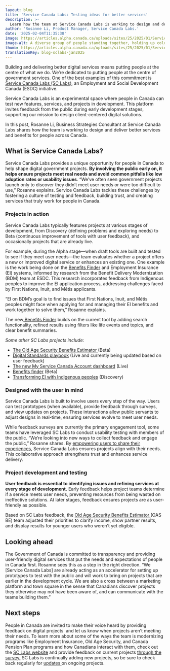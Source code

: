```yaml
---
layout: blog
title: 'Service Canada Labs: Testing ideas for better services'
description: >-
  Learn how the team at Service Canada Labs is working to design and deliver better services and benefits for people in Canada
author: 'Rosanne Li, Product Manager, Service Canada Labs.'
date: '2025-02-04T11:35:38'
image: https://articles.alpha.canada.ca/uploads/sites/25/2025/01/Service_Canada_Labs_Blog_Blog_Post.jpg
image-alt: A diverse group of people standing together, holding up colorful speech bubbles, symbolizing communication and collaboration.
thumb: https://articles.alpha.canada.ca/uploads/sites/25/2025/01/Service_Canada_Labs_Blog_Blog_Post.jpg
translationKey: blog-sclabs-jan2025
---
```


<p>Building and delivering better digital services means putting people at the centre of what we do. We’re dedicated to putting people at the centre of government services. One of the best examples of this commitment is <a href="https://alpha.service.canada.ca/en/home?utm_source=cds&amp;utm_medium=blog&amp;utm_campaign=esdc-edsc-sclabs-cds-ext-camp-24-25&amp;utm_content=sclabs-cds-blog" target="_blank" rel="noreferrer noopener">Service Canada Labs (SC Labs)</a>, an Employment and Social Development Canada (ESDC) initiative. </p>



<p>Service Canada Labs is an experimental space where people in Canada can test new features, services, and projects in development. This platform invites feedback from the public during early development stages, supporting our mission to design client-centered digital solutions.</p>



<p>In this post, Rosanne Li, Business Strategies Consultant at Service Canada Labs shares how the team is working to design and deliver better services and benefits for people across Canada.</p>



<h2 class="wp-block-heading" id="h-what-is-service-canada-labs"><strong>What is Service Canada Labs?</strong></h2>



<p>Service Canada Labs provides a unique opportunity for people in Canada to help shape digital government projects. <strong>By involving the public early on, it helps ensure projects meet real needs and avoid common pitfalls like low adoption rates or usability issues</strong>. “We’ve often seen government projects launch only to discover they didn’t meet user needs or were too difficult to use,” Rosanne explains. Service Canada Labs tackles these challenges by fostering a culture of testing and feedback, building trust, and creating services that truly work for people in Canada.</p>



<h3 class="wp-block-heading" id="h-projects-in-action"><strong>Projects in action</strong></h3>



<p>Service Canada Labs typically features projects at various stages of development, from Discovery (defining problems and exploring needs) to Beta (continuous improvement of tools with user feedback), and occasionally projects that are already live.</p>



<p>For example, during the Alpha stage—when draft tools are built and tested to see if they meet user needs—the team evaluates whether a project offers a new or improved digital service or enhances an existing one. One example is the work being done on the <a href="https://alpha.service.canada.ca/en/projects/benefits-finder" target="_blank" rel="noreferrer noopener">Benefits Finder</a> and Employment Insurance (EI) systems, informed by research from the Benefit Delivery Modernization (BDM) team at ESDC. This research incorporates feedback from Indigenous peoples to improve the EI application process, addressing challenges faced by First Nations, Inuit, and Métis applicants.</p>



<p>“EI on BDM’s goal is to find issues that First Nations, Inuit, and Métis peoples might face when applying for and managing their EI benefits and work together to solve them,” Rosanne explains.</p>



<p>The new<a href="https://www.canada.ca/en/services/benefits/finder/tool.html" target="_blank" rel="noreferrer noopener"> Benefits Finder</a> builds on the current tool by adding search functionality, refined results using filters like life events and topics, and clear benefit summaries.</p>



<p><em>Some other SC Labs projects include:</em></p>



<ul class="wp-block-list">
<li><a href="https://alpha.service.canada.ca/en/projects/oas-benefits-estimator" target="_blank" rel="noreferrer noopener">The Old Age Security Benefits Estimator </a>(Beta)</li>



<li><a href="https://alpha.service.canada.ca/en/projects/digital-standards-playbook" target="_blank" rel="noreferrer noopener">Digital Standards playbook</a> (Live and currently being updated based on user feedback)</li>



<li><a href="https://alpha.service.canada.ca/en/projects/dashboard" target="_blank" rel="noreferrer noopener">The new My Service Canada Account dashboard</a> (Live)</li>



<li><a href="https://alpha.service.canada.ca/en/projects/benefits-finder" target="_blank" rel="noreferrer noopener">Benefits finder</a> (Beta)</li>



<li><a href="https://alpha.service.canada.ca/en/projects/transforming-ei-indigenous-peoples" target="_blank" rel="noreferrer noopener">Transforming EI with Indigenous peoples</a> (Discovery)&nbsp;</li>
</ul>



<h3 class="wp-block-heading" id="h-designed-with-the-user-in-mind"><strong>Designed with the user in mind</strong></h3>



<p>Service Canada Labs is built to involve users every step of the way. Users can test prototypes (when available), provide feedback through surveys, and view updates on projects. These interactions allow public servants to adjust designs in real-time, ensuring services evolve to meet user needs.</p>



<p>While feedback surveys are currently the primary engagement tool, some teams have leveraged SC Labs to conduct usability testing with members of the public. “We’re looking into new ways to collect feedback and engage the public,” Rosanne shares. By <a href="https://alpha.service.canada.ca/en/home?utm_source=cds&amp;utm_medium=blog&amp;utm_campaign=esdc-edsc-sclabs-cds-ext-camp-24-25&amp;utm_content=sclabs-cds-blog" target="_blank" rel="noreferrer noopener">empowering users to share their experiences</a>, Service Canada Labs ensures projects align with their needs. This collaborative approach strengthens trust and enhances service delivery.</p>



<h3 class="wp-block-heading" id="h-project-development-and-testing"><strong>Project development and testing</strong></h3>



<p><strong>User feedback is essential to identifying issues and refining services at every stage of development.</strong> Early feedback helps project teams determine if a service meets user needs, preventing resources from being wasted on ineffective solutions. At later stages, feedback ensures projects are as user-friendly as possible.</p>



<p>Based on SC Labs feedback, the <a href="https://ep-be.alpha.service.canada.ca/en" target="_blank" rel="noreferrer noopener">Old Age Security Benefits Estimator </a>(OAS BE) team adjusted their priorities to clarify income, show partner results, and display results for younger users who weren’t yet eligible.</p>



<h2 class="wp-block-heading" id="h-looking-ahead"><strong>Looking ahead</strong></h2>



<p>The Government of Canada is committed to transparency and providing user-friendly digital services that put the needs and expectations of people in Canada first. Rosanne sees this as a step in the right direction. “We [Service Canada Labs] are already acting as an accelerator for setting up prototypes to test with the public and will work to bring on projects that are earlier in the development cycle. We are also a cross between a marketing platform and town square in the sense that Canadians discover projects they otherwise may not have been aware of, and can communicate with the teams building them.”&nbsp;&nbsp;</p>



<h2 class="wp-block-heading" id="h-next-steps"><strong>Next steps</strong></h2>



<p>People in Canada are invited to make their voice heard by providing feedback on digital projects&nbsp; and let us know when projects aren’t meeting their needs. To learn more about some of the ways the team is modernizing programs like Employment Insurance, Old Age Security, and Canada Pension Plan programs and how Canadians interact with them, check out the <a href="https://alpha.service.canada.ca/en/home?utm_source=cds&amp;utm_medium=blog&amp;utm_campaign=esdc-edsc-sclabs-cds-ext-camp-24-25&amp;utm_content=sclabs-cds-blog" target="_blank" rel="noreferrer noopener">SC Labs website</a> and provide feedback on current projects <a href="https://forms-formulaires.alpha.canada.ca/en/id/cm0mjtvrg0014330vn6blw3pi" target="_blank" rel="noreferrer noopener">through the survey.</a> SC Labs is continually adding new projects, so be sure to check back regularly for <a href="https://alpha.service.canada.ca/en/updates" target="_blank" rel="noreferrer noopener">updates </a>on ongoing projects.&nbsp;<br><br><br><br><br></p>

